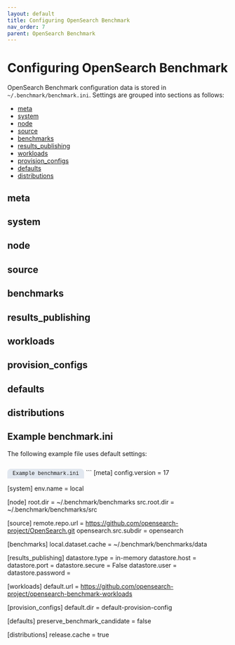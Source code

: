 ```yaml
---
layout: default
title: Configuring OpenSearch Benchmark
nav_order: 7
parent: OpenSearch Benchmark
---
```


<!--
Testing out tabs for code blocks to identify example outputs and file names.
To use, invoke class="codeblock-label"
-->

<style>
.codeblock-label {
    display: inline-block;
    border-top-left-radius: 0.5rem;
    border-top-right-radius: 0.5rem;
    font-family: Menlo,Monaco,Consolas,Liberation Mono,Courier New,monospace;
    font-size: .75rem;
    --bg-opacity: 1;
    background-color: #e1e7ef;
    background-color: rgba(224.70600000000002,231.07080000000002,239.394,var(--bg-opacity));
    padding: 0.25rem 0.75rem;
    border-top-width: 1px;
    border-left-width: 1px;
    border-right-width: 1px;
    --border-opacity: 1;
    border-color: #ccd6e0;
    border-color: rgba(204,213.85999999999999,224.39999999999998,var(--border-opacity));
    margin-bottom: 0;
}
</style>

# Configuring OpenSearch Benchmark

OpenSearch Benchmark configuration data is stored in `~/.benchmark/benchmark.ini`. Settings are grouped into sections as follows:
- [meta](#meta)
- [system](#system)
- [node](#node)
- [source](#source)
- [benchmarks](#benchmarks)
- [results_publishing](#results_publishing)
- [workloads](#workloads)
- [provision_configs](#provision_configs)
- [defaults](#defaults)
- [distributions](#distributions)

## meta

## system

## node

## source

## benchmarks

## results_publishing

## workloads

## provision_configs

## defaults

## distributions

## Example benchmark.ini

The following example file uses default settings:
<p class="codeblock-label">Example benchmark.ini</p>
```
[meta]
config.version = 17

[system]
env.name = local

[node]
root.dir = ~/.benchmark/benchmarks
src.root.dir = ~/.benchmark/benchmarks/src

[source]
remote.repo.url = https://github.com/opensearch-project/OpenSearch.git
opensearch.src.subdir = opensearch

[benchmarks]
local.dataset.cache = ~/.benchmark/benchmarks/data

[results_publishing]
datastore.type = in-memory
datastore.host =
datastore.port =
datastore.secure = False
datastore.user =
datastore.password =


[workloads]
default.url = https://github.com/opensearch-project/opensearch-benchmark-workloads

[provision_configs]
default.dir = default-provision-config

[defaults]
preserve_benchmark_candidate = false

[distributions]
release.cache = true
```